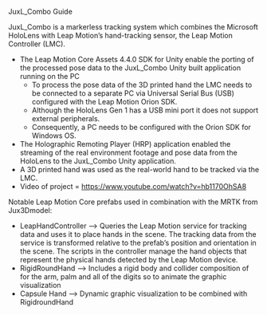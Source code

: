 JuxL_Combo Guide

JuxL_Combo is a markerless tracking system which combines the Microsoft HoloLens with Leap Motion’s hand-tracking sensor, the Leap Motion Controller (LMC). 

* The Leap Motion Core Assets 4.4.0 SDK for Unity enable the porting of the processed pose data to the JuxL_Combo Unity built application running on the PC
  * To process the pose data of the 3D printed hand the LMC needs to be connected to a separate PC via Universal Serial Bus (USB) configured with the Leap Motion Orion SDK. 
  * Although the HoloLens Gen 1 has a USB mini port it does not support external peripherals. 
  * Consequently, a PC needs to be configured with the Orion SDK for Windows OS.
* The Holographic Remoting Player (HRP) application enabled the streaming of the real environment footage and pose data from the HoloLens to the JuxL_Combo Unity application.
* A 3D printed hand was used as the real-world hand to be tracked via the LMC. 
* Video of project = https://www.youtube.com/watch?v=hb1170OhSA8

Notable Leap Motion Core prefabs used in combination with the MRTK from Jux3Dmodel: 
* LeapHandController --> Queries the Leap Motion service for tracking data and uses it to place hands in the scene. The tracking data from the service is transformed relative to the prefab’s position and orientation in the scene. The scripts in the controller manage the hand objects that represent the physical hands detected by the Leap Motion device.
* RigidRoundHand	--> Includes a rigid body and collider composition of for the arm, palm and all of the digits so to animate the graphic visualization
* Capsule Hand	--> Dynamic graphic visualization to be combined with RigidroundHand
